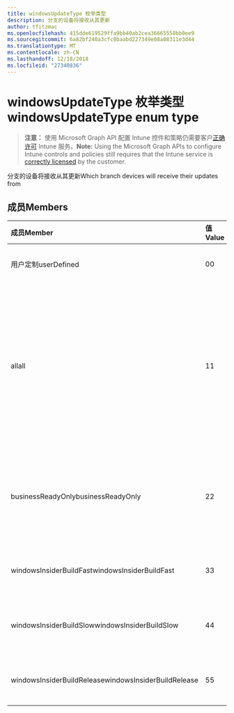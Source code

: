 ```yaml
---
title: windowsUpdateType 枚举类型
description: 分支的设备将接收从其更新
author: tfitzmac
ms.openlocfilehash: 415dde619529ffa9bb40ab2cea36665558bb0ee9
ms.sourcegitcommit: 6a82bf240a3cfc0baabd227349e08a08311e3d44
ms.translationtype: MT
ms.contentlocale: zh-CN
ms.lasthandoff: 12/18/2018
ms.locfileid: "27340836"
---
```

# <a name="windowsupdatetype-enum-type"></a><span data-ttu-id="947ff-103">windowsUpdateType 枚举类型</span><span class="sxs-lookup"><span data-stu-id="947ff-103">windowsUpdateType enum type</span></span>

> <span data-ttu-id="947ff-104">**注意：** 使用 Microsoft Graph API 配置 Intune 控件和策略仍需要客户[正确许可](https://go.microsoft.com/fwlink/?linkid=839381) Intune 服务。</span><span class="sxs-lookup"><span data-stu-id="947ff-104">**Note:** Using the Microsoft Graph APIs to configure Intune controls and policies still requires that the Intune service is [correctly licensed](https://go.microsoft.com/fwlink/?linkid=839381) by the customer.</span></span>

<span data-ttu-id="947ff-105">分支的设备将接收从其更新</span><span class="sxs-lookup"><span data-stu-id="947ff-105">Which branch devices will receive their updates from</span></span>
## <a name="members"></a><span data-ttu-id="947ff-106">成员</span><span class="sxs-lookup"><span data-stu-id="947ff-106">Members</span></span>
|<span data-ttu-id="947ff-107">成员</span><span class="sxs-lookup"><span data-stu-id="947ff-107">Member</span></span>|<span data-ttu-id="947ff-108">值</span><span class="sxs-lookup"><span data-stu-id="947ff-108">Value</span></span>|<span data-ttu-id="947ff-109">说明</span><span class="sxs-lookup"><span data-stu-id="947ff-109">Description</span></span>|
|:---|:---|:---|
|<span data-ttu-id="947ff-110">用户定制</span><span class="sxs-lookup"><span data-stu-id="947ff-110">userDefined</span></span>|<span data-ttu-id="947ff-111">0</span><span class="sxs-lookup"><span data-stu-id="947ff-111">0</span></span>|<span data-ttu-id="947ff-112">允许用户设置。</span><span class="sxs-lookup"><span data-stu-id="947ff-112">Allow the user to set.</span></span>|
|<span data-ttu-id="947ff-113">all</span><span class="sxs-lookup"><span data-stu-id="947ff-113">all</span></span>|<span data-ttu-id="947ff-114">1</span><span class="sxs-lookup"><span data-stu-id="947ff-114">1</span></span>|<span data-ttu-id="947ff-115">半年 （目标） 通道。</span><span class="sxs-lookup"><span data-stu-id="947ff-115">Semi-annual Channel (Targeted).</span></span> <span data-ttu-id="947ff-116">设备从半年通道 （目标） 中获取所有适用的功能更新。</span><span class="sxs-lookup"><span data-stu-id="947ff-116">Device gets all applicable feature updates from Semi-annual Channel (Targeted).</span></span>|
|<span data-ttu-id="947ff-117">businessReadyOnly</span><span class="sxs-lookup"><span data-stu-id="947ff-117">businessReadyOnly</span></span>|<span data-ttu-id="947ff-118">2</span><span class="sxs-lookup"><span data-stu-id="947ff-118">2</span></span>|<span data-ttu-id="947ff-119">半年通道。</span><span class="sxs-lookup"><span data-stu-id="947ff-119">Semi-annual Channel.</span></span> <span data-ttu-id="947ff-120">设备获取更新功能从半年通道。</span><span class="sxs-lookup"><span data-stu-id="947ff-120">Device gets feature updates from Semi-annual Channel.</span></span>|
|<span data-ttu-id="947ff-121">windowsInsiderBuildFast</span><span class="sxs-lookup"><span data-stu-id="947ff-121">windowsInsiderBuildFast</span></span>|<span data-ttu-id="947ff-122">3</span><span class="sxs-lookup"><span data-stu-id="947ff-122">3</span></span>|<span data-ttu-id="947ff-123">Windows 内幕生成-Fast</span><span class="sxs-lookup"><span data-stu-id="947ff-123">Windows Insider build - Fast</span></span>|
|<span data-ttu-id="947ff-124">windowsInsiderBuildSlow</span><span class="sxs-lookup"><span data-stu-id="947ff-124">windowsInsiderBuildSlow</span></span>|<span data-ttu-id="947ff-125">4</span><span class="sxs-lookup"><span data-stu-id="947ff-125">4</span></span>|<span data-ttu-id="947ff-126">Windows 内幕生成-速度较慢</span><span class="sxs-lookup"><span data-stu-id="947ff-126">Windows Insider build - Slow</span></span>|
|<span data-ttu-id="947ff-127">windowsInsiderBuildRelease</span><span class="sxs-lookup"><span data-stu-id="947ff-127">windowsInsiderBuildRelease</span></span>|<span data-ttu-id="947ff-128">5</span><span class="sxs-lookup"><span data-stu-id="947ff-128">5</span></span>|<span data-ttu-id="947ff-129">Windows 内幕发布版本</span><span class="sxs-lookup"><span data-stu-id="947ff-129">Release Windows Insider build</span></span>|




